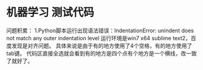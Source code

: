 # 机器学习   测试代码

问题积累：
1.Python脚本运行出现语法错误：IndentationError: unindent does not match any outer indentation level
运行环境是win7 x64 sublime text2，百度发现是对齐问题。
具体来说是由于有的地方使用了4个空格，有的地方使用了tab键。
代码区直接全选就会看到有的地方是四个点有个地方是一个横线，改一致了就好了。

